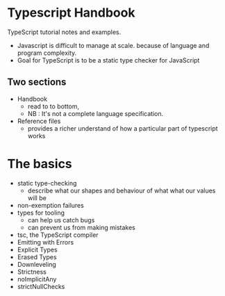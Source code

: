 # Typescript Handbook
TypeScript tutorial notes and examples.
- Javascript is difficult to manage at scale. because of language and program complexity.
- Goal for TypeScript is to be a static type checker for JavaScript
  
## Two sections
- Handbook 
  - read to to bottom, 
  - NB : It's not a complete language specification.
- Reference files
  - provides a richer understand of how a particular part of typescript works

# The basics
- static type-checking 
  - describe what our shapes and behaviour of what what our values will be
- non-exemption failures
- types for tooling
  - can help us catch bugs
  - can prevent us from making mistakes
- tsc, the TypeScript compiler
- Emitting with Errors
- Explicit Types
- Erased Types
- Downleveling
- Strictness
- noImplicitAny
- strictNullChecks